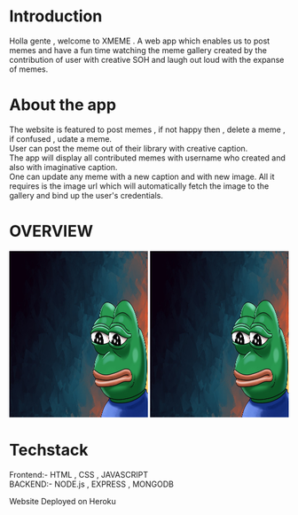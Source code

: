 # Introduction

 Holla gente , welcome to XMEME . A web app which enables us to post memes and have a fun time watching the meme gallery
 created by the contribution of user with creative SOH and laugh out loud with the expanse of memes.

# About the app

The website is featured to post memes , if not happy then , delete a meme , if confused , udate a meme. <br>
User can post the meme out of their library with creative caption.  <br>
The app will display all contributed memes with username who created and also with imaginative caption. <br>
One can update any meme with a new caption and with new image. All it requires is the image url which will automatically fetch the image to the gallery and bind up the user's credentials.

# OVERVIEW


<img src = 'public/images/back.jpg' width = "250" height = "300">

<img src = 'public/images/back.jpg' width = "250" height = "300">

# Techstack

Frontend:- HTML , CSS , JAVASCRIPT <br>
BACKEND:- NODE.js , EXPRESS , MONGODB

Website Deployed on Heroku










